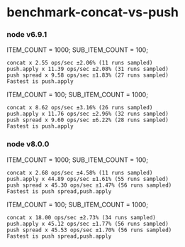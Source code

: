 # benchmark-concat-vs-push

### node v6.9.1

ITEM_COUNT = 1000;
SUB_ITEM_COUNT = 100;

```
concat x 2.55 ops/sec ±2.06% (11 runs sampled)
push.apply x 11.39 ops/sec ±2.08% (31 runs sampled)
push spread x 9.58 ops/sec ±1.83% (27 runs sampled)
Fastest is push.apply
```

ITEM_COUNT = 100;
SUB_ITEM_COUNT = 1000;

```
concat x 8.62 ops/sec ±3.16% (26 runs sampled)
push.apply x 11.76 ops/sec ±2.96% (32 runs sampled)
push spread x 9.60 ops/sec ±6.22% (28 runs sampled)
Fastest is push.apply
```

### node v8.0.0

ITEM_COUNT = 1000;
SUB_ITEM_COUNT = 100;

```
concat x 2.68 ops/sec ±4.58% (11 runs sampled)
push.apply x 44.89 ops/sec ±1.61% (55 runs sampled)
push spread x 45.30 ops/sec ±1.47% (56 runs sampled)
Fastest is push spread,push.apply
```

ITEM_COUNT = 100;
SUB_ITEM_COUNT = 1000;

```
concat x 18.00 ops/sec ±2.73% (34 runs sampled)
push.apply x 45.12 ops/sec ±1.77% (56 runs sampled)
push spread x 45.53 ops/sec ±1.70% (56 runs sampled)
Fastest is push spread,push.apply
```